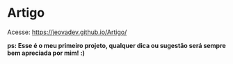 # Artigo 
Acesse: https://jeovadev.github.io/Artigo/

**ps: Esse é o meu primeiro projeto, qualquer dica ou sugestão será sempre bem apreciada por mim! :)**
 
